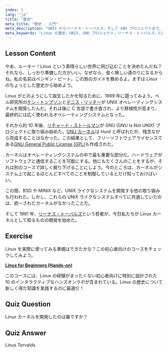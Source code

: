 ```yaml
---
index: 1
lang: "ja"
title: "歴史"
meta_title: "歴史 - 入門"
meta_description: "UNIX からリーナス・トーバルズ、そして GNU プロジェクトまで、Linux の歴史について学びましょう。初心者向けにその起源と進化を理解します。"
meta_keywords: "Linux の歴史，UNIX, GNU プロジェクト，リーナス・トーバルズ，Linux カーネル，初心者向け Linux, Linux チュートリアル，Linux ガイド"
---
```


## Lesson Content

やあ、ルーキー！Linux という素晴らしい世界に飛び込むことを決めたんだね？それなら、しっかり準備した方がいい。なぜなら、長く険しい道のりになるからね。私の名前はペンギン・ピート。この旅のガイドを務めるよ。まずは Linux のちょっとした歴史から始めよう。

Linux がどのようにして誕生したかを知るために、1969 年に遡ってみよう。ベル研究所の[ケン・トンプソン](https://en.wikipedia.org/wiki/Ken_Thompson)と[デニス・リッチー](https://en.wikipedia.org/wiki/Dennis_Ritchie)が UNIX オペレーティングシステムを開発したんだ。それは後に C 言語で書き直され、より移植性が高まり、最終的には広く使われるオペレーティングシステムとなった。

それから約 10 年後、[リチャード・ストールマン](https://stallman.org/)が GNU (GNU is Not UNIX) プロジェクトに取り組み始めた。[GNU カーネル](https://en.wikipedia.org/wiki/GNU_Hurd)は Hurd と呼ばれたが、残念ながら完成することはなかった。この結果として、フリーソフトウェアライセンスである[GNU General Public License (GPL)](https://en.wikipedia.org/wiki/GNU_General_Public_License)も作成された。

カーネルはオペレーティングシステムの中で最も重要な部分だ。ハードウェアがソフトウェアと通信することを可能にする。他にもたくさんのことをするが、それは別のコースで詳しく掘り下げることにしよう。今のところは、カーネルがシステム上で起こるほとんどすべてのことを制御しているとだけ知っておけばいい。

この間、BSD や MINIX など、UNIX ライクなシステムを開発する他の取り組みも行われた。しかし、これらの UNIX ライクなシステムすべてに共通していたのは、統一されたカーネルがなかったことだ。

そして 1991 年、[リーナス・トーバルズ](https://en.wikipedia.org/wiki/Linus_Torvalds)という若者が、今日私たちが Linux カーネルとして知るものの開発を始めた。

## Exercise

Linux を実際に使ってみる準備はできたかな？この初心者向けのコースをチェックしてみよう。

**[Linux for Beginners (Hands-on)](https://labex.io/learn/linux)**

このコースには、Linux の経験がまったくない初心者向けに特別に設計された 10 のインタラクティブなハンズオンラボが含まれている。Linux の歴史について新しく得た知識を実践するのに最適だ！

## Quiz Question

Linux カーネルを開発したのは誰ですか？

## Quiz Answer

Linus Torvalds

